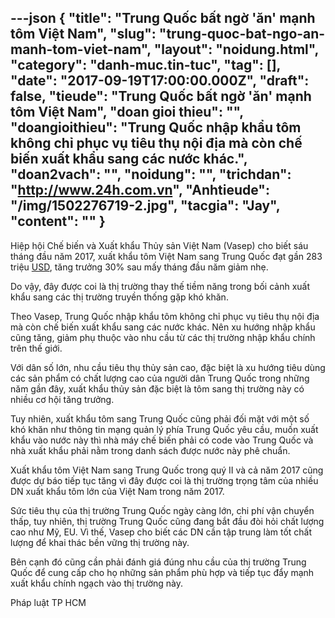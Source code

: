 ---json
{
    "title": "Trung Quốc bất ngờ 'ăn' mạnh tôm Việt Nam",
    "slug": "trung-quoc-bat-ngo-an-manh-tom-viet-nam",
    "layout": "noidung.html",
    "category": "danh-muc.tin-tuc",
    "tag": [],
    "date": "2017-09-19T17:00:00.000Z",
    "draft": false,
    "tieude": "Trung Quốc bất ngờ 'ăn' mạnh tôm Việt Nam",
    "doan gioi thieu": "",
    "doangioithieu": "Trung Quốc nhập khẩu tôm không chỉ phục vụ tiêu thụ nội địa mà còn chế biến xuất khẩu sang các nước khác.",
    "doan2vach": "",
    "noidung": "",
    "trichdan": "http://www.24h.com.vn",
    "Anhtieude": "/img/1502276719-2.jpg",
    "tacgia": "Jay",
    "__content__": ""
}
---
<p><span style="font-size:14px">Hiệp hội Chế biến v&agrave; Xuất khẩu Thủy sản Việt Nam (Vasep) cho biết s&aacute;u th&aacute;ng đầu năm 2017, xuất khẩu t&ocirc;m Việt Nam sang Trung Quốc đạt gần 283 triệu&nbsp;<a href="http://www.24h.com.vn/ttcb/tygia/tygia.php" title="USD">USD</a>, tăng trưởng 30% sau mấy th&aacute;ng đầu năm giảm nhẹ.</span></p>

<p><span style="font-size:14px">Do vậy, đ&acirc;y được coi l&agrave; thị trường thay thế tiềm năng trong bối cảnh xuất khẩu sang c&aacute;c thị trường truyền thống gặp kh&oacute; khăn.</span></p>

<p><span style="font-size:14px">Theo Vasep, Trung Quốc nhập khẩu t&ocirc;m kh&ocirc;ng chỉ phục vụ ti&ecirc;u thụ nội địa m&agrave; c&ograve;n chế biến xuất khẩu sang c&aacute;c nước kh&aacute;c. N&ecirc;n xu hướng nhập khẩu cũng tăng, giảm phụ thuộc v&agrave;o nhu cầu từ c&aacute;c thị trường nhập khẩu ch&iacute;nh tr&ecirc;n thế giới.</span></p>

<p><span style="font-size:14px">Với d&acirc;n số lớn, nhu cầu ti&ecirc;u thụ thủy sản cao, đặc biệt l&agrave; xu hướng ti&ecirc;u d&ugrave;ng c&aacute;c sản phẩm c&oacute; chất lượng cao của người d&acirc;n Trung Quốc trong những năm gần đ&acirc;y, xuất khẩu thủy sản đặc biệt l&agrave; t&ocirc;m sang thị trường n&agrave;y c&oacute; nhiều cơ hội tăng trưởng.</span></p>

<p><span style="font-size:14px">Tuy nhi&ecirc;n, xuất khẩu t&ocirc;m sang Trung Quốc cũng phải đối mặt với một số kh&oacute; khăn như th&ocirc;ng tin mạng quản l&yacute; ph&iacute;a Trung Quốc y&ecirc;u cầu, muốn xuất khẩu v&agrave;o nước n&agrave;y th&igrave; nh&agrave; m&aacute;y chế biến phải c&oacute; code v&agrave;o Trung Quốc v&agrave; nh&agrave; xuất khẩu phải nằm trong danh s&aacute;ch được nước n&agrave;y ph&ecirc; chuẩn.</span></p>

<p><span style="font-size:14px">Xuất khẩu t&ocirc;m Việt Nam sang Trung Quốc trong qu&yacute; II v&agrave; cả năm 2017 cũng được dự b&aacute;o tiếp tục tăng v&igrave; đ&acirc;y được coi l&agrave; thị trường trọng t&acirc;m của nhiều DN xuất khẩu t&ocirc;m lớn của Việt Nam trong năm 2017.</span></p>

<p><span style="font-size:14px">Sức ti&ecirc;u thụ của thị trường Trung Quốc ng&agrave;y c&agrave;ng lớn, chi ph&iacute; vận chuyển thấp, tuy nhi&ecirc;n, thị trường Trung Quốc cũng đang bắt đầu đ&ograve;i hỏi chất lượng cao như Mỹ, EU. V&igrave; thế, Vasep cho biết c&aacute;c DN cần tập trung l&agrave;m tốt chất lượng để khai th&aacute;c bền vững thị trường n&agrave;y.</span></p>

<p><span style="font-size:14px">B&ecirc;n cạnh đ&oacute; cũng cần phải đ&aacute;nh gi&aacute; đ&uacute;ng nhu cầu của thị trường Trung Quốc để cung cấp cho họ những sản phẩm ph&ugrave; hợp v&agrave; tiếp tục đẩy mạnh xuất khẩu ch&iacute;nh ngạch v&agrave;o thị trường n&agrave;y.</span></p>

<p>Ph&aacute;p luật TP HCM</p>
